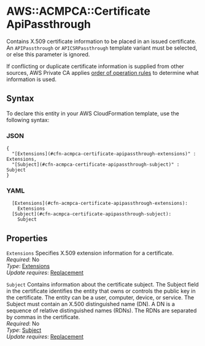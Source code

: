 # AWS::ACMPCA::Certificate ApiPassthrough<a name="aws-properties-acmpca-certificate-apipassthrough"></a>

Contains X\.509 certificate information to be placed in an issued certificate\. An `APIPassthrough` or `APICSRPassthrough` template variant must be selected, or else this parameter is ignored\.

If conflicting or duplicate certificate information is supplied from other sources, AWS Private CA applies [order of operation rules](https://docs.aws.amazon.com/privateca/latest/userguide/UsingTemplates.html#template-order-of-operations) to determine what information is used\.

## Syntax<a name="aws-properties-acmpca-certificate-apipassthrough-syntax"></a>

To declare this entity in your AWS CloudFormation template, use the following syntax:

### JSON<a name="aws-properties-acmpca-certificate-apipassthrough-syntax.json"></a>

```
{
  "[Extensions](#cfn-acmpca-certificate-apipassthrough-extensions)" : Extensions,
  "[Subject](#cfn-acmpca-certificate-apipassthrough-subject)" : Subject
}
```

### YAML<a name="aws-properties-acmpca-certificate-apipassthrough-syntax.yaml"></a>

```
  [Extensions](#cfn-acmpca-certificate-apipassthrough-extensions):
    Extensions
  [Subject](#cfn-acmpca-certificate-apipassthrough-subject):
    Subject
```

## Properties<a name="aws-properties-acmpca-certificate-apipassthrough-properties"></a>

`Extensions` <a name="cfn-acmpca-certificate-apipassthrough-extensions"></a>
Specifies X\.509 extension information for a certificate\.  
_Required_: No  
_Type_: [Extensions](aws-properties-acmpca-certificate-extensions.md)  
_Update requires_: [Replacement](https://docs.aws.amazon.com/AWSCloudFormation/latest/UserGuide/using-cfn-updating-stacks-update-behaviors.html#update-replacement)

`Subject` <a name="cfn-acmpca-certificate-apipassthrough-subject"></a>
Contains information about the certificate subject\. The Subject field in the certificate identifies the entity that owns or controls the public key in the certificate\. The entity can be a user, computer, device, or service\. The Subject must contain an X\.500 distinguished name \(DN\)\. A DN is a sequence of relative distinguished names \(RDNs\)\. The RDNs are separated by commas in the certificate\.  
_Required_: No  
_Type_: [Subject](aws-properties-acmpca-certificate-subject.md)  
_Update requires_: [Replacement](https://docs.aws.amazon.com/AWSCloudFormation/latest/UserGuide/using-cfn-updating-stacks-update-behaviors.html#update-replacement)

